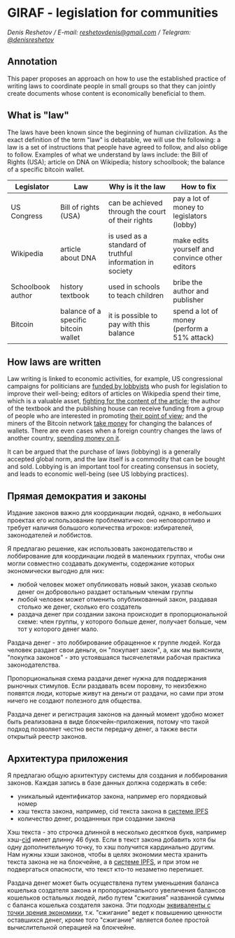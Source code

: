 # GIRAF - legislation for communities

_Denis Reshetov / E-mail:_ [_reshetovdenis@gmail.com_](mailto:reshetovdenis@gmail.com) _/ Telegram:_ [_@denisreshetov_](https://t.me/denisreshetov)

## Annotation
This paper proposes an approach on how to use the established practice of writing laws to coordinate people in small groups so that they can jointly create documents whose content is economically beneficial to them.

## What is "law"
The laws have been known since the beginning of human civilization. As the exact definition of the term "law" is debatable, we will use the following: a law is a set of instructions that people have agreed to follow, and also oblige to follow. Examples of what we understand by laws include: the Bill of Rights (USA); article on DNA on Wikipedia; history schoolbook; the balance of a specific bitcoin wallet.

| Legislator | Law | Why is it the law | How to fix |
| ----------- | ----------- | ----------- | ----------- |
| US Congress | Bill of rights (USA) | can be achieved through the court of their rights | pay a lot of money to legislators (lobby) |
| Wikipedia | article about DNA | is used as a standard of truthful information in society | make edits yourself and convince other editors |
| Schoolbook author | history textbook | used in schools to teach children | bribe the author and publisher |
| Bitcoin | balance of a specific bitcoin wallet | it is possible to pay with this balance | spend a lot of money (perform a 51% attack) |

## How laws are written

Law writing is linked to economic activities, for example, US congressional campaigns for politicians are [funded by lobbyists](https://en.wikipedia.org/wiki/Lobbying_in_the_United_States) who push for legislation to improve their well-being; editors of articles on Wikipedia spend their time, which is a valuable asset, [fighting for the content of the article](https://en.wikipedia.org/wiki/Wikipedia:Edit_warring); the author of the textbook and the publishing house can receive funding from a group of people who are interested in promoting [their point of view](https://meduza.io/feature/2019/10/21/ministerstvo-prosveschenie); and the miners of the Bitcoin network [take money](https://bitcoin.org/bitcoin.pdf) for changing the balances of wallets. There are even cases when a foreign country changes the laws of another country, [spending money on it](https://www.reuters.com/article/politicsNews/idUSN2450753720071024).

It can be argued that the purchase of laws (lobbying) is a generally accepted global norm, and the law itself is a commodity that can be bought and sold. Lobbying is an important tool for creating consensus in society, and leads to economic well-being (see US lobbying practices).

## Прямая демократия и законы
Издание законов важно для координации людей, однако, в небольших проектах его использование проблематично: оно неповоротливо и требует наличия большого количества игроков: избирателей, законодателей и лоббистов.

Я предлагаю решение, как использовать законодательство и лоббирование для координации людей в маленьких группах, чтобы они могли совместно создавать документы, содержание которых экономически выгодно для них:

- любой человек может опубликовать новый закон, указав сколько денег он добровольно раздает остальным членам группы
- любой человек может отменить опубликованный закон, раздавая столько же денег, сколько его создатель
- раздача денег при создании закона происходит в пропорциональной схеме: член группы, у которого больше денег, получает больше, чем тот у которого денег мало.

Раздача денег - это лоббирование обращенное к группе людей. Когда человек раздает свои деньги, он "покупает закон", а, как мы выяснили, "покупка законов" - это устоявшаяся тысячелетями рабочая практика законодателства.

Пропорциональная схема раздачи денег нужна для поддержания рыночных стимулов. Если раздавать всем поровну, то неизбежно появятся люди, которые живут на деньги от раздачи, но сами при этом ничего не создают полезного для общества.

Раздача денег и регистрация законов на данный момент удобно может быть реализована в виде блокчейн-приложения, потому что такой подход позволяет честно вести передачу денег, а также вести открытый реестр законов.

## Архитектура приложения

Я предлагаю общую архитектуру системы для создания и лоббирования законов. Каждая запись в базе данных должна содержать в себе:

- уникальный идентификатор закона, например его порядковый номер
- хэш текста закона, например, cid текста закона в [системе IPFS](https://ipfs.tech/)
- количество денег, розданнных при создании закона

Хэш текста - это строчка длинной в несколько десятков букв, например хэш-[cid](https://docs.filebase.com/ipfs/ipfs-cids) имеет длинну 46 букв. Если в текст закона добавить хотя бы одну дополнительную точку, то хэш получится кардинально другим. Нам нужны хэши законов, чтобы в целях экономии места хранить текста закона не на блокчейне, а в [системе IPFS](https://ipfs.tech/), и при этом не подвергаться опасности, что текст кто-то незаметно перепишет.

Раздача денег может быть осуществлена путем уменьшения баланса кошелька создателя закона и пропорционального увеличения балансов кошельков остальных людей, либо путем "сжигания" названной суммы с баланса кошелька создателя закона. Эти подходы [эквиваленты с точки зрения экономики](https://www.coindesk.com/learn/what-does-it-mean-to-burn-crypto/), т.к. "сжигание" ведет к повышению ценности оставшихся денег, кроме того "сжигание" является более простой вычислительной операцией на блокчейне.
